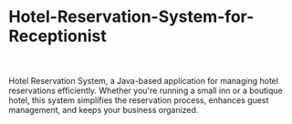 # Hotel-Reservation-System-for-Receptionist
<br><br>
Hotel Reservation System, a Java-based application for managing hotel reservations efficiently. Whether you're running a small inn or a boutique hotel, this system simplifies the reservation process, enhances guest management, and keeps your business organized.
